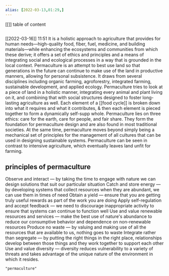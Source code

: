 ```yaml
---
alias: [2022-03-13,01:29,]
---
```

[[]]
table of content
```toc
```

[[2022-03-16]] 11:51
It is a holistic approach to agriculture that provides for human needs—high-quality food, fiber, fuel, medicine, and building materials—while enhancing the ecosystems and
communities from which these derive; it offers a set of ethics and principles and a means of integrating social and ecological processes in a way that is grounded in the
local context.
Permaculture is an attempt to best use land so that generations in the future can continue to make use of the land in productive manners, allowing for personal subsistence.
It draws from several disciplines including organic farming, agroforestry, integrated farming, sustainable development, and applied ecology.
Permaculture tries to look at a piece of land in a holistic manner, integrating every animal and plant living on it, and combining that with social structures designed to foster long-lasting agriculture as well.
Each element of a [[food cycle]] is broken down into what it requires and what it contributes, & then each element is pieced together to form a dynamically self-supp whole.
Permaculture lies on three ethics: care for the earth, care for people, and fair share.
They form the foundation for permaculture design and are also found in most traditional societies.
At the same time, permaculture moves beyond simply being a mechanical set of principles for the management of all cultures that can be used in designing sustainable systems.
Permaculture can be seen in contrast to intensive agriculture, which eventually leaves land unfit for farming.
## principles of permaculture
Observe and interact — by taking the time to engage with nature we can design solutions that suit our particular situation
Catch and store energy — by developing systems that collect resources when they are abundant, we can use them in times of need
Obtain a yield — ensure that you are getting truly useful rewards as part of the work you are doing
Apply self-regulation and accept feedback — we need to discourage inappropriate activity to ensure that systems can continue to function well
Use and value renewable resources and services — make the best use of nature's abundance to reduce our consumptive behavior and dependence on non-renewable resources
Produce no waste — by valuing and making use of all the resources that are available to us, nothing goes to waste
Integrate rather than segregate — by putting the right things in the right place, relationships develop between those things and they work together to support each other
Use and value diversity — diversity reduces vulnerability to a variety of threats and takes advantage of the unique nature of the environment in which it resides.
```query
"permaculture"
```